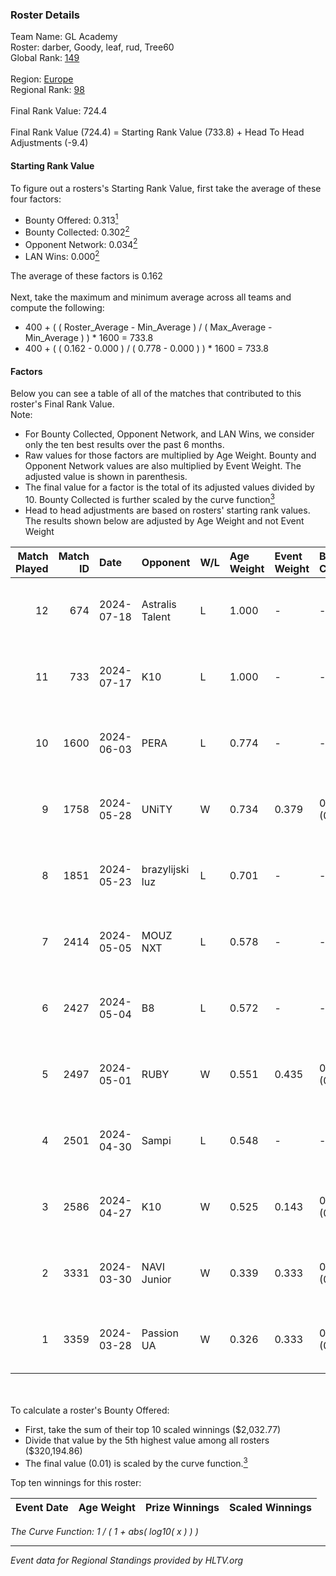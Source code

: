 ### Roster Details<br />
Team Name: GL Academy<br />
Roster: darber, Goody, leaf, rud, Tree60<br />
Global Rank: [149](../standings_global.md)<br />
<br />
Region: [Europe]( ../standings_europe.md)<br />
Regional Rank: [98]( ../standings_europe.md)<br />
<br />
Final Rank Value:  724.4<br />
<br />
Final Rank Value (724.4) = Starting Rank Value (733.8) + Head To Head Adjustments (-9.4)<br />

#### Starting Rank Value<br />
To figure out a rosters's Starting Rank Value, first take the average of these four factors:<br />
- Bounty Offered: 0.313[<sup>1</sup>](#table2)
- Bounty Collected: 0.302[<sup>2</sup>](#table1)
- Opponent Network: 0.034[<sup>2</sup>](#table1)
- LAN Wins: 0.000[<sup>2</sup>](#table1)

The average of these factors is 0.162<br />
<br />
Next, take the maximum and minimum average across all teams and compute the following:<br />
- 400 + ( ( Roster_Average - Min_Average ) / ( Max_Average - Min_Average ) ) * 1600 = 733.8
- 400 + ( ( 0.162 - 0.000 ) / ( 0.778 - 0.000 ) ) * 1600 = 733.8


#### Factors<br />
Below you can see a table of all of the matches that contributed to this roster's Final Rank Value.<br />
Note:<br />

- For Bounty Collected, Opponent Network, and LAN Wins, we consider only the ten best results over the past 6 months.
- Raw values for those factors are multiplied by Age Weight. Bounty and Opponent Network values are also multiplied by Event Weight. The adjusted value is shown in parenthesis.
- The final value for a factor is the total of its adjusted values divided by 10. Bounty Collected is further scaled by the curve function[<sup>3</sup>](#curveFunction)
- Head to head adjustments are based on rosters' starting rank values. The results shown below are adjusted by Age Weight and not Event Weight
<span id="table1"></span><br />


| Match Played | Match ID | Date       | Opponent        | W/L | Age Weight | Event Weight | Bounty Collected | Opponent Network | LAN Wins  | H2H Adj. | Roster                           |
| -: | -: | :- | :- | :- | :- | :- | :- | :- | :- | -: | :- |
|           12 |      674 | 2024-07-18 | Astralis Talent | L   | 1.000      | -            | -                | -                | -         |   -16.27 | darber, Goody, leaf, rud, Tree60 |
|           11 |      733 | 2024-07-17 | K10             | L   | 1.000      | -            | -                | -                | -         |   -17.55 | darber, Goody, leaf, rud, Tree60 |
|           10 |     1600 | 2024-06-03 | PERA            | L   | 0.774      | -            | -                | -                | -         |    -6.38 | darber, Goody, leaf, rud, Tree60 |
|            9 |     1758 | 2024-05-28 | UNiTY           | W   | 0.734      | 0.379        | 0.024 (0.007)    | 0.331 (0.092)    | 0 (0.000) |    17.10 | darber, Goody, leaf, rud, Tree60 |
|            8 |     1851 | 2024-05-23 | brazylijski luz | L   | 0.701      | -            | -                | -                | -         |    -8.64 | darber, Goody, leaf, rud, Tree60 |
|            7 |     2414 | 2024-05-05 | MOUZ NXT        | L   | 0.578      | -            | -                | -                | -         |    -3.24 | darber, Goody, leaf, rud, shadiy |
|            6 |     2427 | 2024-05-04 | B8              | L   | 0.572      | -            | -                | -                | -         |    -3.03 | darber, Goody, leaf, rud, shadiy |
|            5 |     2497 | 2024-05-01 | RUBY            | W   | 0.551      | 0.435        | 0.095 (0.023)    | 0.479 (0.115)    | 0 (0.000) |    12.72 | darber, Goody, leaf, rud, shadiy |
|            4 |     2501 | 2024-04-30 | Sampi           | L   | 0.548      | -            | -                | -                | -         |    -4.84 | darber, Goody, leaf, rud, sSen   |
|            3 |     2586 | 2024-04-27 | K10             | W   | 0.525      | 0.143        | 0.008 (0.001)    | 0.129 (0.010)    | 0 (0.000) |     6.85 | darber, Goody, leaf, rud, sSen   |
|            2 |     3331 | 2024-03-30 | NAVI Junior     | W   | 0.339      | 0.333        | 0.003 (0.000)    | 0.115 (0.013)    | 0 (0.000) |     5.02 | darber, Goody, leaf, nestee, rud |
|            1 |     3359 | 2024-03-28 | Passion UA      | W   | 0.326      | 0.333        | 0.173 (0.019)    | 1.000 (0.109)    | 0 (0.000) |     8.90 | darber, Goody, leaf, nestee, rud |

<br />
<span id="table2"></span><br />
To calculate a roster's Bounty Offered:<br />

- First, take the sum of their top 10 scaled winnings ($2,032.77)
- Divide that value by the 5th highest value among all rosters ($320,194.86)
- The final value (0.01) is scaled by the curve function.[<sup>3</sup>](#curveFunction)

Top ten winnings for this roster:<br />

| Event Date | Age Weight | Prize Winnings | Scaled Winnings |
| :- | -: | :- | :- |


<span id="curveFunction"></span>_The Curve Function: 1 / ( 1 + abs( log10( x ) ) )_<br />

---
_Event data for Regional Standings provided by HLTV.org_<br />
